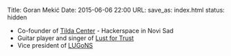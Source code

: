 Title: Goran Mekić
Date: 2015-06-06 22:00
URL:
save_as: index.html
status: hidden

- Co-founder of [Tilda Center](http://tilda.center) - Hackerspace in Novi Sad
- Guitar player and singer of [Lust for Trust](https://www.facebook.com/lustfortrust)
- Vice president of [LUGoNS](https://lugons.org)
